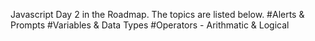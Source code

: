 Javascript Day 2 in the Roadmap. The topics are listed below.
#Alerts & Prompts
#Variables & Data Types
#Operators - Arithmatic & Logical